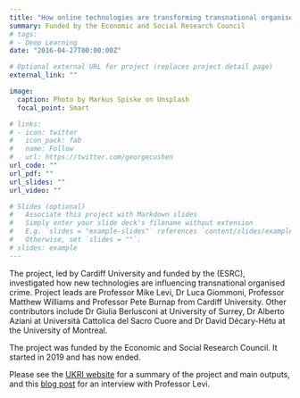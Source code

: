 ```yaml
---
title: "How online technologies are transforming transnational organised crime (Cyber-TNOC)"
summary: Funded by the Economic and Social Research Council
# tags:
# - Deep Learning
date: "2016-04-27T00:00:00Z"

# Optional external URL for project (replaces project detail page)
external_link: ""

image:
  caption: Photo by Markus Spiske on Unsplash
  focal_point: Smart

# links:
# - icon: twitter
#   icon_pack: fab
#   name: Follow
#   url: https://twitter.com/georgecushen
url_code: ""
url_pdf: ""
url_slides: ""
url_video: ""

# Slides (optional)
#   Associate this project with Markdown slides
#   Simply enter your slide deck's filename without extension
#   E.g. `slides = "example-slides"` references `content/slides/example-slides.md`
#   Otherwise, set `slides = ""`.
# slides: example
---
```


The project, led by Cardiff University and funded by the  (ESRC), investigated how new technologies are influencing transnational organised crime. Project leads are Professor Mike Levi, Dr Luca Giommoni, Professor Matthew Williams and Professor Pete Burnap from Cardiff University. Other contributors include Dr Giulia Berlusconi at University of Surrey, Dr Alberto Aziani at Università Cattolica del Sacro Cuore and Dr David Décary-Hétu at the University of Montreal.

The project was funded by the Economic and Social Research Council. It started in 2019 and has now ended.

Please see the [UKRI website](https://gtr.ukri.org/projects?ref=ES%2FS008853%2F1#/tabOverview) for a summary of the project and main outputs, and this [blog post](https://www.paccsresearch.org.uk/blog/cyber-tnoc/) for an interview with Professor Levi.
